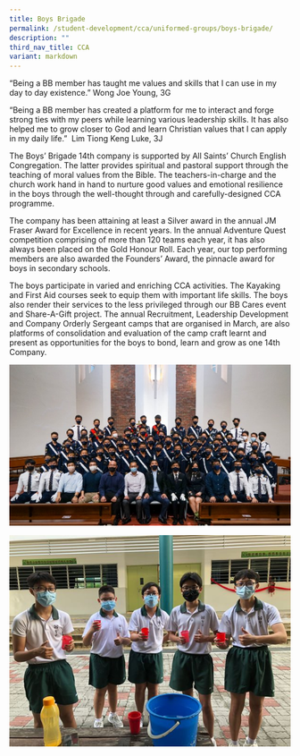 ```yaml
---
title: Boys Brigade
permalink: /student-development/cca/uniformed-groups/boys-brigade/
description: ""
third_nav_title: CCA
variant: markdown
---
```



“Being a BB member has taught me values and skills that I can use in my day to day existence.” Wong Joe Young, 3G  

“Being a BB member has created a platform for me to interact and forge strong ties with my peers while learning various leadership skills. It has also helped me to grow closer to God and learn Christian values that I can apply in my daily life.”&nbsp; Lim Tiong Keng Luke, 3J

The Boys’ Brigade 14th company is supported by All Saints’ Church English Congregation. The latter provides spiritual and pastoral support through the teaching of moral values from the Bible. The teachers-in-charge and the church work hand in hand to nurture good values and emotional resilience in the boys through the well-thought through and carefully-designed CCA programme. 

The company has been attaining at least a Silver award in the annual JM Fraser Award for Excellence in recent years. In the annual Adventure Quest competition comprising of more than 120 teams each year, it has also always been placed on the Gold Honour Roll. Each year, our top performing members are also awarded the Founders’ Award, the pinnacle award for boys in secondary schools.

The boys participate in varied and enriching CCA activities. The Kayaking and First Aid courses seek to equip them with important life skills. The boys also render their services to the less privileged through our BB Cares event and Share-A-Gift project. The annual Recruitment, Leadership Development and Company Orderly Sergeant camps that are organised in March, are also platforms of consolidation and evaluation of the camp craft learnt and present as opportunities for the boys to bond, learn and grow as one 14th Company.

![](/images/Student%20Development/CCA/Boys%20Brigade/2022_Boy_Brigade_01.jpg)

![](/images/Student%20Development/CCA/Boys%20Brigade/2022_Boy_Brigade_02.jpg)
